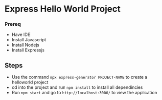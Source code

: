 # Express Hello World Project

### Prereq
* Have IDE
* Install Javascript
* Install Nodejs
* Install Expressjs

## Steps
* Use the command `npx express-generator PROJECT-NAME` to create a helloworld project
* cd into the project and run `npm install` to install all dependincies 
* Run `npm start` and go to `http://localhost:3000/` to view the application
